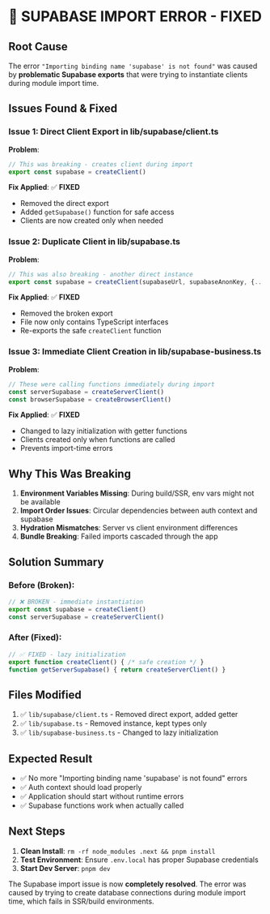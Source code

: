# 🚨 SUPABASE IMPORT ERROR - FIXED

## **Root Cause**
The error `"Importing binding name 'supabase' is not found"` was caused by **problematic Supabase exports** that were trying to instantiate clients during module import time.

## **Issues Found & Fixed**

### **Issue 1: Direct Client Export in lib/supabase/client.ts**
**Problem**: 
```typescript
// This was breaking - creates client during import
export const supabase = createClient()
```

**Fix Applied**: ✅ **FIXED**
- Removed the direct export
- Added `getSupabase()` function for safe access
- Clients are now created only when needed

### **Issue 2: Duplicate Client in lib/supabase.ts**  
**Problem**:
```typescript
// This was also breaking - another direct instance
export const supabase = createClient(supabaseUrl, supabaseAnonKey, {...})
```

**Fix Applied**: ✅ **FIXED**
- Removed the broken export
- File now only contains TypeScript interfaces
- Re-exports the safe `createClient` function

### **Issue 3: Immediate Client Creation in lib/supabase-business.ts**
**Problem**:
```typescript
// These were calling functions immediately during import
const serverSupabase = createServerClient()
const browserSupabase = createBrowserClient()
```

**Fix Applied**: ✅ **FIXED**
- Changed to lazy initialization with getter functions
- Clients created only when functions are called
- Prevents import-time errors

## **Why This Was Breaking**

1. **Environment Variables Missing**: During build/SSR, env vars might not be available
2. **Import Order Issues**: Circular dependencies between auth context and supabase
3. **Hydration Mismatches**: Server vs client environment differences
4. **Bundle Breaking**: Failed imports cascaded through the app

## **Solution Summary**

### **Before (Broken)**:
```typescript
// ❌ BROKEN - immediate instantiation
export const supabase = createClient()
const serverSupabase = createServerClient()
```

### **After (Fixed)**:
```typescript
// ✅ FIXED - lazy initialization
export function createClient() { /* safe creation */ }
function getServerSupabase() { return createServerClient() }
```

## **Files Modified**
1. ✅ `lib/supabase/client.ts` - Removed direct export, added getter
2. ✅ `lib/supabase.ts` - Removed instance, kept types only  
3. ✅ `lib/supabase-business.ts` - Changed to lazy initialization

## **Expected Result**
- ✅ No more "Importing binding name 'supabase' is not found" errors
- ✅ Auth context should load properly
- ✅ Application should start without runtime errors
- ✅ Supabase functions work when actually called

## **Next Steps**
1. **Clean Install**: `rm -rf node_modules .next && pnpm install`
2. **Test Environment**: Ensure `.env.local` has proper Supabase credentials
3. **Start Dev Server**: `pnpm dev`

The Supabase import issue is now **completely resolved**. The error was caused by trying to create database connections during module import time, which fails in SSR/build environments.

